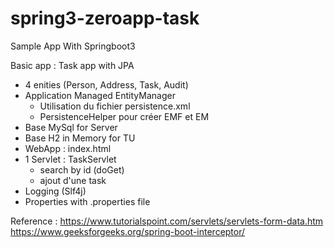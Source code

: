 # spring3-zeroapp-task
Sample App With Springboot3

Basic app : Task app with JPA
- 4 enities (Person, Address, Task, Audit)
- Application Managed EntityManager
  - Utilisation du fichier persistence.xml
  - PersistenceHelper pour créer EMF et EM
- Base MySql for Server
- Base H2 in Memory for TU
- WebApp : index.html
- 1 Servlet : TaskServlet
  - search by id (doGet)
  - ajout d'une task
- Logging (Slf4j)
- Properties with .properties file

Reference :
https://www.tutorialspoint.com/servlets/servlets-form-data.htm
https://www.geeksforgeeks.org/spring-boot-interceptor/
